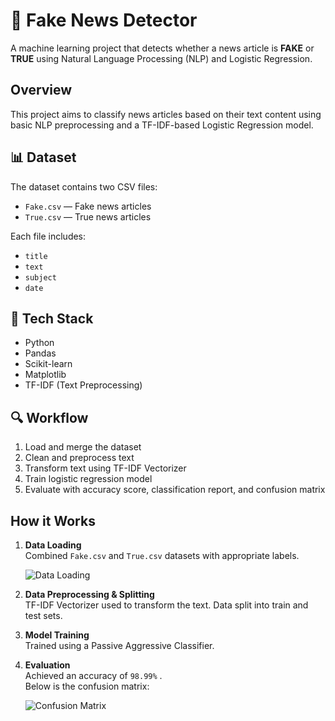 # 📰 Fake News Detector
A machine learning project that detects whether a news article is **FAKE** or **TRUE** using Natural Language Processing (NLP) and Logistic Regression.

## Overview
This project aims to classify news articles based on their text content using basic NLP preprocessing and a TF-IDF-based Logistic Regression model.

## 📊 Dataset
The dataset contains two CSV files:
- `Fake.csv` — Fake news articles
- `True.csv` — True news articles

Each file includes:
- `title`
- `text`
- `subject`
- `date`

## 🧰 Tech Stack
- Python 
- Pandas
- Scikit-learn
- Matplotlib
- TF-IDF (Text Preprocessing)

## 🔍 Workflow
1. Load and merge the dataset
2. Clean and preprocess text
3. Transform text using TF-IDF Vectorizer
4. Train logistic regression model
5. Evaluate with accuracy score, classification report, and confusion matrix

## How it Works

1. **Data Loading**  
   Combined `Fake.csv` and `True.csv` datasets with appropriate labels.

   ![Data Loading](images/01_data_loading.png)

2. **Data Preprocessing & Splitting**  
   TF-IDF Vectorizer used to transform the text. Data split into train and test sets.

3. **Model Training**  
   Trained using a Passive Aggressive Classifier.

4. **Evaluation**  
   Achieved an accuracy of `98.99%` .  
   Below is the confusion matrix:

   ![Confusion Matrix](images/03_confusion_matrix.png)

